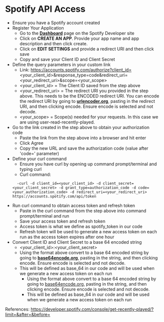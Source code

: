 # Spotify API Access

- Ensure you have a Spotify account created
- Register Your Application
  - Go to the [**Dashboard**](https://developer.spotify.com/dashboard/applications) page on the Spotify Developer site
  - Click on **CREATE AN APP**. Provide your app name and app description and then click create.
  - Click on **EDIT SETTINGS** and provide a redirect URI and then click save
  - Copy and save your Client ID and Client Secret
- Define the query parameters in your custom link
  - Link: https://accounts.spotify.com/authorize?client_id=<your_client_id>&response_type=code&redirect_uri=<your_redirect_uri>&scope=<your_scope>
  - <your_client_id> = The Client ID saved from the step above
  - <your_redirect_uri> = The redirect URI you provided in the step above. This needs to be the ENCODED redirect URI. You can encode the redirect URI by going to [**urlencoder.org**](https://www.urlencoder.org/), pasting in the redirect URI, and then clicking encode. Ensure encode is selected and not decode.
  - <your_scope> = Scope(s) needed for your requests. In this case we are using user-read-recently-played.
- Go to the link created in the step above to obtain your authorization code
  - Paste the link from the step above into a browser and hit enter
  - Click Agree
  - Copy the new URL and save the authorization code (value after 'code=' parameter)
- Define your curl command
  - Ensure you have curl by opening up command prompt/terminal and typing curl
  - Curl command:
  ```
    -curl -d client_id=<your_client_id> -d client_secret=<your_client_secret> -d grant_type=authorization_code -d code=<your_authorization_code> -d redirect_uri=<your_redirect_uri> https://accounts.spotify.com/api/token
  ```
- Run curl command to obtain access token and refresh token
  - Paste in the curl command from the step above into command prompt/terminal and run
  - Save your access token and refresh token
  - Access token is what we define as spotify_token in our code
  - Refresh token will be used to generate a new access token on each run as the access token expires after one hour
- Convert Client ID and Client Secret to a base 64 encoded string
  - <your_client_id>:<your_client_secret>
  - Using the format above convert to a base 64 encoded string by going to [**base64encode.org**](https://www.base64encode.org/), pasting in the string, and then clicking encode. Ensure encode is selected and not decode.
  - This will be defined as base_64 in our code and will be used when we generate a new access token on each run
    - Using the format above convert to a base 64 encoded string by going to [base64encode.org](https://www.base64encode.org/), pasting in the string, and then clicking encode. Ensure encode is selected and not decode.<br>
    - This will be defined as base_64 in our code and will be used when we generate a new access token on each run<br>

References:
https://developer.spotify.com/console/get-recently-played/?limit=&after=&before=